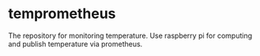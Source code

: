 # temprometheus
The repository for monitoring temperature. Use raspberry pi for computing and publish temperature via prometheus.
